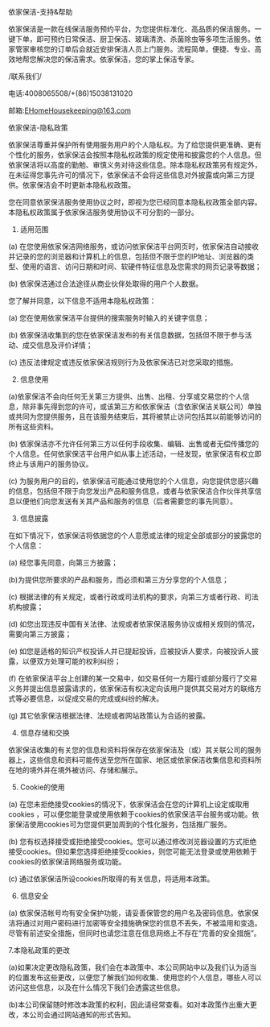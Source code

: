 
依家保洁-支持&帮助

依家保洁是一款在线保洁服务预约平台，为您提供标准化、高品质的保洁服务。一键下单，即可预约日常保洁、厨卫保洁、玻璃清洗、杀菌除虫等多项生活服务。依家管家审核您的订单后会就近安排保洁人员上门服务。流程简单，便捷、专业、高效地帮您解决您的保洁需求。依家保洁，您的掌上保洁专家。

/联系我们/

电话:4008065508/+(86)15038131020

邮箱:EHomeHousekeeping@163.com



依家保洁-隐私政策

依家保洁尊重并保护所有使用服务用户的个人隐私权。为了给您提供更准确、更有个性化的服务，依家保洁会按照本隐私权政策的规定使用和披露您的个人信息。但依家保洁将以高度的勤勉、审慎义务对待这些信息。除本隐私权政策另有规定外，在未征得您事先许可的情况下，依家保洁不会将这些信息对外披露或向第三方提供。依家保洁会不时更新本隐私权政策。

您在同意依家保洁服务使用协议之时，即视为您已经同意本隐私权政策全部内容。本隐私权政策属于依家保洁服务使用协议不可分割的一部分。

1. 适用范围

(a) 在您使用依家保洁网络服务，或访问依家保洁平台网页时，依家保洁自动接收并记录的您的浏览器和计算机上的信息，包括但不限于您的IP地址、浏览器的类型、使用的语言、访问日期和时间、软硬件特征信息及您需求的网页记录等数据；

(b) 依家保洁通过合法途径从商业伙伴处取得的用户个人数据。

您了解并同意，以下信息不适用本隐私权政策：

(a) 您在使用依家保洁平台提供的搜索服务时输入的关键字信息；

(b) 依家保洁收集到的您在依家保洁发布的有关信息数据，包括但不限于参与活动、成交信息及评价详情；

(c) 违反法律规定或违反依家保洁规则行为及依家保洁已对您采取的措施。

2. 信息使用

(a)依家保洁不会向任何无关第三方提供、出售、出租、分享或交易您的个人信息，除非事先得到您的许可，或该第三方和依家保洁（含依家保洁关联公司）单独或共同为您提供服务，且在该服务结束后，其将被禁止访问包括其以前能够访问的所有这些资料。

(b) 依家保洁亦不允许任何第三方以任何手段收集、编辑、出售或者无偿传播您的个人信息。任何依家保洁平台用户如从事上述活动，一经发现，依家保洁有权立即终止与该用户的服务协议。

(c) 为服务用户的目的，依家保洁可能通过使用您的个人信息，向您提供您感兴趣的信息，包括但不限于向您发出产品和服务信息，或者与依家保洁合作伙伴共享信息以便他们向您发送有关其产品和服务的信息（后者需要您的事先同意）。

3. 信息披露

在如下情况下，依家保洁将依据您的个人意愿或法律的规定全部或部分的披露您的个人信息：

(a) 经您事先同意，向第三方披露；

(b)为提供您所要求的产品和服务，而必须和第三方分享您的个人信息；

(c) 根据法律的有关规定，或者行政或司法机构的要求，向第三方或者行政、司法机构披露；

(d) 如您出现违反中国有关法律、法规或者依家保洁服务协议或相关规则的情况，需要向第三方披露；

(e) 如您是适格的知识产权投诉人并已提起投诉，应被投诉人要求，向被投诉人披露，以便双方处理可能的权利纠纷；

(f) 在依家保洁平台上创建的某一交易中，如交易任何一方履行或部分履行了交易义务并提出信息披露请求的，依家保洁有权决定向该用户提供其交易对方的联络方式等必要信息，以促成交易的完成或纠纷的解决。

(g) 其它依家保洁根据法律、法规或者网站政策认为合适的披露。

4. 信息存储和交换

依家保洁收集的有关您的信息和资料将保存在依家保洁及（或）其关联公司的服务器上，这些信息和资料可能传送至您所在国家、地区或依家保洁收集信息和资料所在地的境外并在境外被访问、存储和展示。

5. Cookie的使用

(a) 在您未拒绝接受cookies的情况下，依家保洁会在您的计算机上设定或取用cookies ，可以便您能登录或使用依赖于cookies的依家保洁平台服务或功能。依家保洁使用cookies可为您提供更加周到的个性化服务，包括推广服务。

(b) 您有权选择接受或拒绝接受cookies。您可以通过修改浏览器设置的方式拒绝接受cookies。但如果您选择拒绝接受cookies，则您可能无法登录或使用依赖于cookies的依家保洁网络服务或功能。

(c) 通过依家保洁所设cookies所取得的有关信息，将适用本政策。

6. 信息安全

(a) 依家保洁帐号均有安全保护功能，请妥善保管您的用户名及密码信息。依家保洁将通过对用户密码进行加密等安全措施确保您的信息不丢失，不被滥用和变造。尽管有前述安全措施，但同时也请您注意在信息网络上不存在“完善的安全措施”。

7.本隐私政策的更改

(a)如果决定更改隐私政策，我们会在本政策中、本公司网站中以及我们认为适当的位置发布这些更改，以便您了解我们如何收集、使用您的个人信息，哪些人可以访问这些信息，以及在什么情况下我们会透露这些信息。

(b)本公司保留随时修改本政策的权利，因此请经常查看。如对本政策作出重大更改，本公司会通过网站通知的形式告知。








